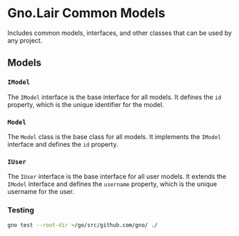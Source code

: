 # Gno.Lair Common Models

Includes common models, interfaces, and other classes that can be used by any project.

## Models

### `IModel`

The `IModel` interface is the base interface for all models. It defines the `id` property, which is the unique identifier for the model.

### `Model`

The `Model` class is the base class for all models. It implements the `IModel` interface and defines the `id` property.

### `IUser`

The `IUser` interface is the base interface for all user models. It extends the `IModel` interface and defines the `username` property, which is the unique username for the user.


### Testing
    
```bash
gno test --root-dir ~/go/src/github.com/gno/ ./
```